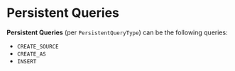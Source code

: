 # Persistent Queries

**Persistent Queries** (per `PersistentQueryType`) can be the following queries:

* `CREATE_SOURCE`
* `CREATE_AS`
* `INSERT`
